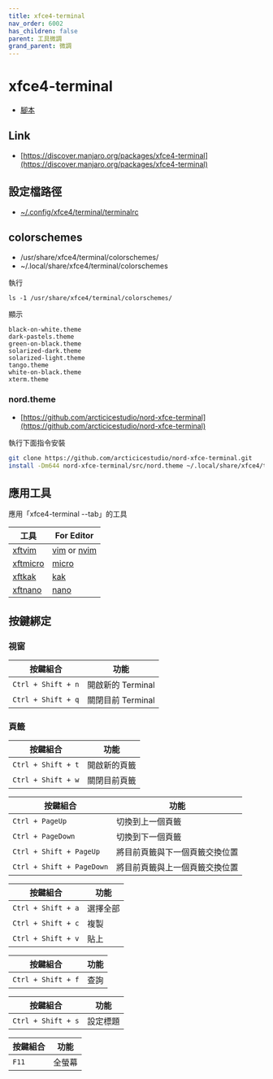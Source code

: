 ```yaml
---
title: xfce4-terminal
nav_order: 6002
has_children: false
parent: 工具微調
grand_parent: 微調
---
```



# xfce4-terminal


* [腳本](https://github.com/samwhelp/note-about-manjaro/tree/gh-pages/_demo/adjustment/tool/xfce4-terminal)


## Link

* [https://discover.manjaro.org/packages/xfce4-terminal](https://discover.manjaro.org/packages/xfce4-terminal)


## 設定檔路徑

* [~/.config/xfce4/terminal/terminalrc](https://github.com/samwhelp/note-about-manjaro/blob/gh-pages/_demo/adjustment/tool/xfce4-terminal/config/xfce4-terminal/terminalrc)


## colorschemes

* /usr/share/xfce4/terminal/colorschemes/
* ~/.local/share/xfce4/terminal/colorschemes


執行

```
ls -1 /usr/share/xfce4/terminal/colorschemes/
```

顯示

```
black-on-white.theme
dark-pastels.theme
green-on-black.theme
solarized-dark.theme
solarized-light.theme
tango.theme
white-on-black.theme
xterm.theme
```

### nord.theme

* [https://github.com/arcticicestudio/nord-xfce-terminal](https://github.com/arcticicestudio/nord-xfce-terminal)

執行下面指令安裝

``` sh
git clone https://github.com/arcticicestudio/nord-xfce-terminal.git
install -Dm644 nord-xfce-terminal/src/nord.theme ~/.local/share/xfce4/terminal/colorschemes/nord.theme
```


## 應用工具

應用「xfce4-terminal --tab」的工具

| 工具 | For Editor |
| --- | --- |
| [xftvim](https://samwhelp.github.io/note-about-vim/read/project/xft-editor/xftvim) | [vim](https://www.vim.org/) or [nvim](https://neovim.io/) |
| [xftmicro](https://samwhelp.github.io/note-about-vim/read/project/xft-editor/xftmicro) | [micro](https://micro-editor.github.io/) |
| [xftkak](https://samwhelp.github.io/note-about-vim/read/project/xft-editor/xftkak) | [kak](https://kakoune.org/) |
| [xftnano](https://samwhelp.github.io/note-about-vim/read/project/xft-editor/xftnano) | [nano](https://www.nano-editor.org/) |


## 按鍵綁定

### 視窗

| 按鍵組合 | 功能 |
| --- | --- |
| `Ctrl + Shift + n` | 開啟新的 Terminal | 
| `Ctrl + Shift + q` | 關閉目前 Terminal | 

### 頁籤

| 按鍵組合 | 功能 |
| --- | --- |
| `Ctrl + Shift + t` | 開啟新的頁籤 | 
| `Ctrl + Shift + w` | 關閉目前頁籤 | 


| 按鍵組合 | 功能 |
| --- | --- |
| `Ctrl + PageUp` | 切換到上一個頁籤 | 
| `Ctrl + PageDown` | 切換到下一個頁籤 | 
| `Ctrl + Shift + PageUp` | 將目前頁籤與下一個頁籤交換位置 | 
| `Ctrl + Shift + PageDown` | 將目前頁籤與上一個頁籤交換位置 | 

| 按鍵組合 | 功能 |
| --- | --- |
| `Ctrl + Shift + a` | 選擇全部 | 
| `Ctrl + Shift + c` | 複製 | 
| `Ctrl + Shift + v` | 貼上 | 

| 按鍵組合 | 功能 |
| --- | --- |
| `Ctrl + Shift + f` | 查詢 | 

| 按鍵組合 | 功能 |
| --- | --- |
| `Ctrl + Shift + s` | 設定標題 | 

| 按鍵組合 | 功能 |
| --- | --- |
| `F11` | 全螢幕 | 

